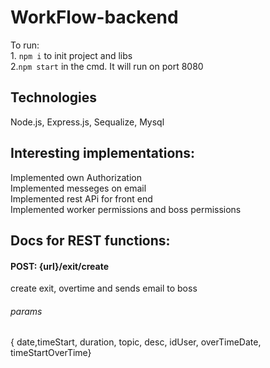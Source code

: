# WorkFlow-backend
To run: <br> 1. `npm i` to init project and libs  <br> 2.`npm start` in the cmd. It will run on port 8080

## Technologies 
Node.js,
Express.js,
Sequalize,
Mysql

## Interesting implementations:
Implemented own Authorization<br>
Implemented messeges on email<br>
Implemented rest APi for front end<br>
Implemented worker permissions and boss permissions <br>

## Docs for REST functions:



#### POST: {url}/exit/create
create exit, overtime and sends email to boss
###### params
{ date,timeStart, duration, topic, desc, idUser, overTimeDate, timeStartOverTime}
